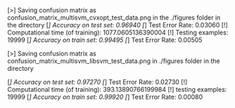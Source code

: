 [>] Saving confusion matrix as confusion_matrix_multisvm_cvxopt_test_data.png in the ./figures folder in the directory
[*] Accuracy on test set: 0.96940
[*] Test Error Rate: 0.03060
[!] Computational time (of training): 1077.0605136390004
[!] Testing examples: 19999
[*] Accuracy on train set: 0.99495
[*] Test Error Rate: 0.00505


[>] Saving confusion matrix as confusion_matrix_multisvm_libsvm_test_data.png in ./figures folder in the directory

[*] Accuracy on test set: 0.97270
[*] Test Error Rate: 0.02730
[!] Computational time (of training): 393.13890766199984
[!] testing examples: 19999
[*] Accuracy on train set: 0.99920
[*] Test Error Rate: 0.00080
